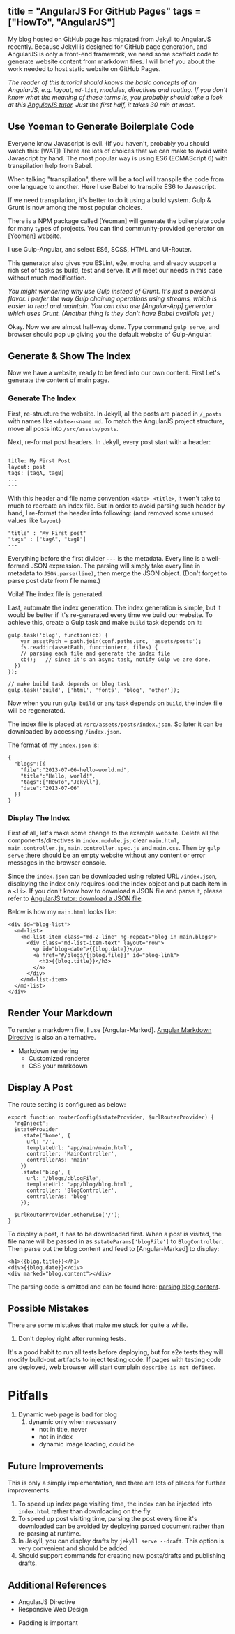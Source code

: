 title = "AngularJS For GitHub Pages"
tags = ["HowTo", "AngularJS"]
---

My blog hosted on GitHub page has migrated from Jekyll to AngularJS recently. Because Jekyll is designed for GitHub page generation, and AngularJS is only a front-end framework, we need some scaffold code to generate website content
from markdown files. I will brief you about the work needed to host static website on GitHub Pages.

*The reader of this tutorial should knows the basic concepts of an AngularJS, e.g. layout, `md-list`, modules, directives and routing. If you don't know what the meaning of these terms is, you probably should take a look at this [AngularJS tutor]. Just the first half, it takes 30 min at most.*

## Use Yoeman to Generate Boilerplate Code

Everyone know Javascript is evil. (If you haven't, probably you should watch this: [WAT]) There are lots of choices that we can make to avoid write Javascript by hand. The most popular way is using ES6 (ECMAScript 6) with transpilation help from Babel.

When talking "transpilation", there will be a tool will transpile the code from one language to another. Here I use Babel to transpile ES6 to Javascript.

If we need transpilation, it's better to do it using a build system. Gulp & Grunt is now among the most popular choices. <TODO>

There is a NPM package called [Yeoman] will generate the boilerplate code for many types of projects. You can find community-provided generator on [Yeoman] website.

I use Gulp-Angular, and select ES6, SCSS, HTML and UI-Router.

This generator also gives you ESLint, e2e, mocha, and already support a rich set of tasks as build, test and serve. It will meet our needs in this case without much modification.

*You might wondering why use Gulp instead of Grunt. It's just a personal flavor. I perfer the way Gulp chaining operations using streams, which is easier to read and maintain. You can also use [Angular-App] generator which uses Grunt. (Another thing is they don't have Babel availible yet.)*

Okay. Now we are almost half-way done. Type command `gulp serve`, and browser
should pop up giving you the default website of Gulp-Angular.

## Generate & Show The Index

Now we have a website, ready to be feed into our own content. First Let's generate the content of main page.

### Generate The Index

First, re-structure the website. In Jekyll, all the posts are placed in `/_posts` with names like `<date>-<name.md`. To match the AngularJS project structure, move all posts into `/src/assets/posts`.

Next, re-format post headers. In Jekyll, every post start with a header:

```
---
title: My First Post
layout: post
tags: [tagA, tagB]
...
---
```

With this header and file name convention `<date>-<title>`, it won't take to much to recreate an index file. But in order to avoid parsing such header by hand, I re-format the header into following: (and removed some unused values like `layout`)

```
"title" : "My First post"
"tags" : ["tagA", "tagB"]
---
```

Everything before the first divider `---` is the metadata. Every line is a well-formed JSON expression. The parsing will simply take every line in metadata to `JSON.parse(line)`, then merge the JSON object. (Don't forget to parse post date from file name.)

Voila! The index file is generated.

Last, automate the index generation. The index generation is simple, but it would be better if it's re-generated every time we build our website. To achieve this, create a Gulp task and make `build` task depends on it:

```
gulp.task('blog', function(cb) {
	var assetPath = path.join(conf.paths.src, 'assets/posts');
	fs.readdir(assetPath, function(err, files) {
    // parsing each file and generate the index file
    cb();   // since it's an async task, notify Gulp we are done.
  })
});

// make build task depends on blog task
gulp.task('build', ['html', 'fonts', 'blog', 'other']);
```

Now when you run `gulp build` or any task depends on `build`, the index file will be regenerated.

The index file is placed at `/src/assets/posts/index.json`. So later it can be downloaded by accessing `/index.json`.

The format of my `index.json` is:

```
{
  "blogs":[{
    "file":"2013-07-06-hello-world.md",
    "title":"Hello, world!",
    "tags":["HowTo","Jekyll"],
    "date":"2013-07-06"
  }]
}
```

### Display The Index

First of all, let's make some change to the example website. Delete all the components/directives in `index.module.js`; clear `main.html`, `main.controller.js`, `main.controller.spec.js` and `main.css`. Then by `gulp serve` there should be an empty website without any content or error messages in the browser console.

Since the `index.json` can be downloaded using related URL `/index.json`, displaying the index only requires load the index object and put each item in a `<li>`. If you don't know how to download a JSON file and parse it, please refer to [AngularJS tutor: download a JSON file].

Below is how my `main.html` looks like:

```
<div id="blog-list">
  <md-list>
    <md-list-item class="md-2-line" ng-repeat="blog in main.blogs">
      <div class="md-list-item-text" layout="row">
        <p id="blog-date">{{blog.date}}</p>
        <a href="#/blogs/{{blog.file}}" id="blog-link">
          <h3>{{blog.title}}</h3>
        </a>
      </div>
    </md-list-item>
  </md-list>
</div>
```

## Render Your Markdown

To render a markdown file, I use [Angular-Marked]. [Angular Markdown Directive] is also an alternative.

* Markdown rendering  
  - Customized renderer  
  - CSS your markdown  

## Display A Post

The route setting is configured as below:

```
export function routerConfig($stateProvider, $urlRouterProvider) {
  'ngInject';
  $stateProvider
    .state('home', {
      url: '/',
      templateUrl: 'app/main/main.html',
      controller: 'MainController',
      controllerAs: 'main'
    })
    .state('blog', {
      url: '/blogs/:blogFile',
      templateUrl: 'app/blog/blog.html',
      controller: 'BlogController',
      controllerAs: 'blog'
    });

  $urlRouterProvider.otherwise('/');
}
```

To display a post, it has to be downloaded first. When a post is visited, the file name will be passed in as `$stateParams['blogFile']` to `BlogController`. Then parse out the blog content and feed to [Angular-Marked] to display:

```
<h1>{{blog.title}}</h1>
<div>{{blog.date}}</div>
<div marked="blog.content"></div>
```

The parsing code is omitted and can be found here: [parsing blog content].

## Possible Mistakes

There are some mistakes that make me stuck for quite a while.

1. Don't deploy right after running tests.

It's a good habit to run all tests before deploying, but for e2e tests they will modify build-out artifacts to inject testing code. If pages with testing code are deployed, web browser will start complain `describe is not defined`.

# Pitfalls

1.  Dynamic web page is bad for blog
    1.  dynamic only when necessary
        *   not in title, never
        *   not in index
        *   dynamic image loading, could be

## Future Improvements

This is only a simply implementation, and there are lots of places for further improvements.

1. To speed up index page visiting time, the index can be injected into `index.html` rather than downloading on the fly.  
2. To speed up post visiting time, parsing the post every time it's downloaded can be avoided by deploying parsed document rather than re-parsing at runtime.  
3. In Jekyll, you can display drafts by `jekyll serve --draft`. This option is very convenient and should be added.  
4. Should support commands for creating new posts/drafts and publishing drafts.  

## Additional References

* AngularJS Directive  
* Responsive Web Design
- Padding is important  

[AngularJS tutor]: https://docs.angularjs.org/tutorial
[AngularJS tutor: download a JSON file]: https://docs.angularjs.org/tutorial/step_07
[AngularMarked]: https://github.com/Hypercubed/angular-marked
[Angular Markdown Directive]: https://github.com/btford/angular-markdown-directive
[parsing blog content]: https://github.com/xinhuang/xinhuang.github.com/blob/src/src/app/components/blog-parser/blog-parser.js
